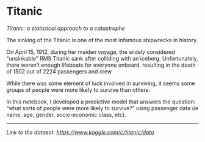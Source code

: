 # Titanic
*Titanic:  a statistical approach to a catastrophe*

The sinking of the Titanic is one of the most infamous shipwrecks in history.

On April 15, 1912, during her maiden voyage, the widely considered “unsinkable” RMS Titanic sank after colliding with an iceberg. Unfortunately, there weren’t enough lifeboats for everyone onboard, resulting in the death of 1502 out of 2224 passengers and crew.

While there was some element of luck involved in surviving, it seems some groups of people were more likely to survive than others.

In this notebook, I developed a predictive model that answers the question: “what sorts of people were more likely to survive?” using passenger data (ie name, age, gender, socio-economic class, etc).

------------

*Link to the dataset: https://www.kaggle.com/c/titanic/data*
